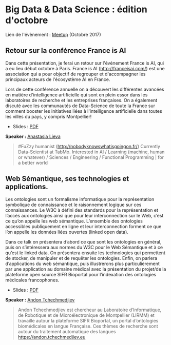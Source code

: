 # Big Data & Data Science : édition d'octobre

Lien de l'évènement : [Meetup](https://www.meetup.com/fr-FR/Big-Data-Montpellier/events/244052912/) (Octobre 2017)

## Retour sur la conférence France is AI

Dans cette présentation, je ferai un retour sur l'événement France is AI, qui a eu lieu début octobre à Paris. 
France is AI (http://franceisai.com/) est une association qui a pour objectif de regrouper et d'accompagner les principaux acteurs de l'écosystème AI en France.

Lors de cette conférence annuelle on a découvert les différentes avancées en matière d'intelligence artificielle
qui sont en plein essor dans les laboratoires de recherche et les entreprises françaises.
On a également discuté avec les communautés de Data-Science de toute la France 
sur comment booster les initiatives liées à l'intelligence artificielle dans toutes les villes du pays, y compris Montpellier!

 * Slides : [PDF](https://github.com/Big-Data-Data-Science-Montpellier/Meetups-Sources/blob/master/Meetup-Octobre-2017/FranceIsAiFeedBack.pdf)
 
**Speaker :** [Anastasia Lieva](https://twitter.com/lievAnastazia)

> #FuZzy humanist (http://nobodyknowswhatisgoingon.fr/)
Currently Data-Scientist at TabMo.
Interested in AI / Learning (machine, human or whatever) / Sciences / Engineering / Functional Programming | for a better world

## Web Sémantique, ses technologies et applications.

Les ontologies sont un formalisme informatique pour la représentation symbolique de connaissance et le raisonnement logique
sur ces connaissances. Le W3C à défini des standards pour la représentation et l’accès aux ontologies ainsi que pour leur interconnection sur le Web,
c’est ce qu’on appelle les web sémantique. L’ensemble des ontologies accessibles publiquement en ligne et leur interconnection forment ce que l’on appelle les données liées ouvertes (linked open data).

Dans ce talk on présentera d’abord ce que sont les ontologies en général, puis on s’intéressera aux normes du W3C pour le Web Sémantique et à ce qu’est le linked data. 
On présentera ensuite les technologies qui permettent de stocker, de manipuler et de requêter les ontologies. Enfin, on parlera d’applications du web sémantique,
puis illustrerons plus particulièrement par une application au domaine médical avec la présentation du projet/de la plateforme open source SIFR Bioportal pour l’indexation des ontologies médicales francophones. 

 * Slides : [PDF](https://github.com/Big-Data-Data-Science-Montpellier/Meetups-Sources/blob/master/Meetup-Octobre-2017/SemanticWeb.pdf)
 
**Speaker :** [Andon Tchechmedjiev](https://twitter.com/theainur)

> Andon Tchechmedjiev est chercheur au Laboratoire d’Informatique, de Robotique et de Microélectronique de Montpellier (LIRMM) et travaille autour la plateforme SIFR Bioportal,
un portal d’ontologies biomédicales en langue Française. Ces thèmes de recherche sont autour du traitement automatique des langues https://andon.tchechmedjiev.eu
